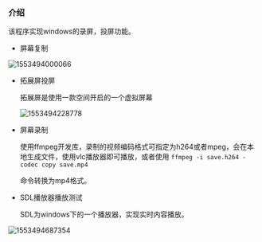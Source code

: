 ### 介绍

该程序实现windows的录屏，投屏功能。

- 屏幕复制

![1553494000066](C:\Users\Administrator\Source\Repos\屏幕分享例程\pic\1553494000066.png)

- 拓展屏投屏

  拓展屏是使用一款空间开启的一个虚拟屏幕

  ![1553494228778](C:\Users\Administrator\Source\Repos\屏幕分享例程\pic\1553494228778.png)

- 屏幕录制

  使用ffmpeg开发库，录制的视频编码格式可指定为h264或者mpeg，会在本地生成文件，使用vlc播放器即可播放，或者使用 `ffmpeg -i save.h264 -codec copy save.mp4` 

  命令转换为mp4格式。

- SDL播放器播放测试

  SDL为windows下的一个播放器，实现实时内容播放。

![1553494687354](C:\Users\Administrator\Source\Repos\屏幕分享例程\pic\1553494687354.png)